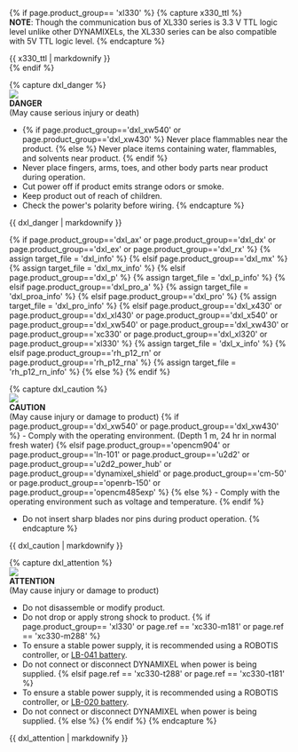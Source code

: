 {% if page.product_group== 'xl330' %}
{% capture x330_ttl %}  
**NOTE**: Though the communication bus of XL330 series is 3.3 V TTL logic level unlike other DYNAMIXELs, the XL330 series can be also compatible with 5V TTL logic level.
{% endcapture %}
<div class="notice">{{ x330_ttl | markdownify }}</div>
{% endif %}

{% capture dxl_danger %}  
![](/assets/images/icon_warning.png)  
**DANGER**  
(May cause serious injury or death)

- {% if page.product_group=='dxl_xw540' or page.product_group=='dxl_xw430' %} Never place flammables near the product. {% else %} Never place items containing water, flammables, and solvents near product. {% endif %}
- Never place fingers, arms, toes, and other body parts near product during operation.
- Cut power off if product emits strange odors or smoke.
- Keep product out of reach of children.
- Check the power's polarity before wiring.
{% endcapture %}
<div class="notice--danger">{{ dxl_danger | markdownify }}</div>

{% if page.product_group=='dxl_ax' or page.product_group=='dxl_dx' or page.product_group=='dxl_ex' or page.product_group=='dxl_rx' %}
{% assign target_file = 'dxl_info' %}
{% elsif page.product_group=='dxl_mx' %}
{% assign target_file = 'dxl_mx_info' %}
{% elsif page.product_group=='dxl_p' %}
{% assign target_file = 'dxl_p_info' %}
{% elsif page.product_group=='dxl_pro_a' %}
{% assign target_file = 'dxl_proa_info' %}
{% elsif page.product_group=='dxl_pro' %}
{% assign target_file = 'dxl_pro_info' %}
{% elsif page.product_group=='dxl_x430' or page.product_group=='dxl_xl430' or page.product_group=='dxl_x540' or page.product_group=='dxl_xw540' or page.product_group=='dxl_xw430' or page.product_group=='xc330' or page.product_group=='dxl_xl320' or page.product_group=='xl330' %}
{% assign target_file = 'dxl_x_info' %}
{% elsif page.product_group=='rh_p12_rn' or page.product_group=='rh_p12_rna' %}
{% assign target_file = 'rh_p12_rn_info' %}
{% else %}
{% endif %}

{% capture dxl_caution %}  
![](/assets/images/icon_warning.png)  
**CAUTION**  
(May cause injury or damage to product)
{% if page.product_group=='dxl_xw540' or page.product_group=='dxl_xw430' %} - Comply with the operating environment. (Depth 1 m, 24 hr in normal fresh water) {% elsif page.product_group=='opencm904' or page.product_group=='ln-101' or page.product_group=='u2d2' or page.product_group=='u2d2_power_hub' or page.product_group=='dynamixel_shield' or page.product_group=='cm-50' or page.product_group=='openrb-150' or page.product_group=='opencm485exp' %} {% else %} - Comply with the operating environment such as voltage and temperature. {% endif %}
- Do not insert sharp blades nor pins during product operation.
{% endcapture %}
<div class="notice--warning">{{ dxl_caution | markdownify }}</div>

{% capture dxl_attention %}  
![](/assets/images/icon_warning.png)  
**ATTENTION**  
(May cause injury or damage to product)
- Do not disassemble or modify product.
- Do not drop or apply strong shock to product.
{% if page.product_group== 'xl330' or page.ref == 'xc330-m181' or page.ref == 'xc330-m288' %}
- To ensure a stable power supply, it is recommended using a ROBOTIS controller, or [LB-041 battery](http://en.robotis.com/shop_en/item.php?it_id=903-0220-001).
- Do not connect or disconnect DYNAMIXEL when power is being supplied.
{% elsif page.ref == 'xc330-t288' or page.ref == 'xc330-t181' %}
- To ensure a stable power supply, it is recommended using a ROBOTIS controller, or [LB-020 battery](http://en.robotis.com/shop_en/item.php?it_id=903-0277-000).
- Do not connect or disconnect DYNAMIXEL when power is being supplied.
{% else %}
{% endif %}
{% endcapture %}
<div class="notice--warning">{{ dxl_attention | markdownify }}</div>
